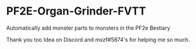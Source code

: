 # PF2E-Organ-Grinder-FVTT
Automatically add monster parts to monsters in the PF2e Bestiary


Thank you too Idea on Discord and mxzf#5874's for helping me so much.
